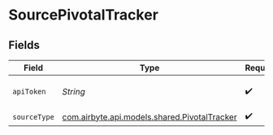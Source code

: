 # SourcePivotalTracker


## Fields

| Field                                                                                 | Type                                                                                  | Required                                                                              | Description                                                                           | Example                                                                               |
| ------------------------------------------------------------------------------------- | ------------------------------------------------------------------------------------- | ------------------------------------------------------------------------------------- | ------------------------------------------------------------------------------------- | ------------------------------------------------------------------------------------- |
| `apiToken`                                                                            | *String*                                                                              | :heavy_check_mark:                                                                    | Pivotal Tracker API token                                                             | 5c054d0de3440452190fdc5d5a04d871                                                      |
| `sourceType`                                                                          | [com.airbyte.api.models.shared.PivotalTracker](../../models/shared/PivotalTracker.md) | :heavy_check_mark:                                                                    | N/A                                                                                   |                                                                                       |